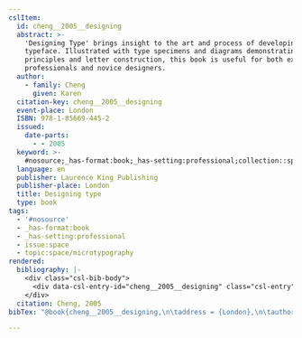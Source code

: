 ```yaml
---
cslItem:
  id: cheng__2005__designing
  abstract: >-
    'Designing Type' brings insight to the art and process of developing a
    typeface. Illustrated with type specimens and diagrams demonstrating visual
    principles and letter construction, this book is useful for both experienced
    professionals and novice designers.
  author:
    - family: Cheng
      given: Karen
  citation-key: cheng__2005__designing
  event-place: London
  ISBN: 978-1-85669-445-2
  issued:
    date-parts:
      - - 2005
  keyword: >-
    #nosource;_has-format:book;_has-setting:professional;collection::space::microtypography
  language: en
  publisher: Laurence King Publishing
  publisher-place: London
  title: Designing type
  type: book
tags:
  - '#nosource'
  - _has-format:book
  - _has-setting:professional
  - issue:space
  - topic:space/microtypography
rendered:
  bibliography: |-
    <div class="csl-bib-body">
      <div data-csl-entry-id="cheng__2005__designing" class="csl-entry">Cheng, K. 2005 <i>Designing type</i>. London: Laurence King Publishing.</div>
    </div>
  citation: Cheng, 2005
bibTex: "@book{cheng__2005__designing,\n\taddress = {London},\n\tauthor = {Cheng, Karen},\n\tyear = {2005},\n\tpublisher = {Laurence King Publishing},\n\ttitle = {Designing type},\n}\n\n"

---
```

